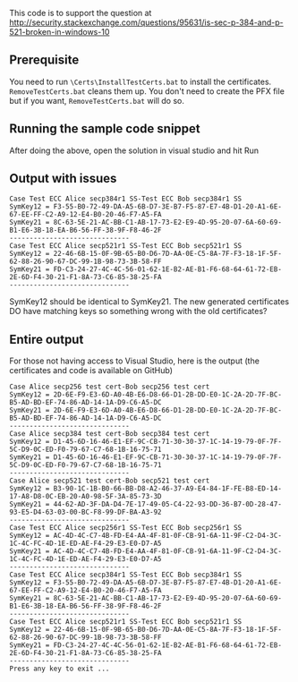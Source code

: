 This code is to support the question at http://security.stackexchange.com/questions/95631/is-sec-p-384-and-p-521-broken-in-windows-10

Prerequisite
------------
You need to run `\Certs\InstallTestCerts.bat` to install the certificates. `RemoveTestCerts.bat` cleans them up. You don't need to create the PFX file but if you want, `RemoveTestCerts.bat` will do so.

Running the sample code snippet
-------------------------------
After doing the above, open the solution in visual studio and hit Run

Output with issues
------------------
	Case Test ECC Alice secp384r1 SS-Test ECC Bob secp384r1 SS
	SymKey12 = F3-55-B0-72-49-DA-A5-6B-D7-3E-B7-F5-87-E7-4B-D1-20-A1-6E-67-EE-FF-C2-A9-12-E4-B0-20-46-F7-A5-FA
	SymKey21 = 8C-63-5E-21-AC-BB-C1-AB-17-73-E2-E9-4D-95-20-07-6A-60-69-B1-E6-3B-18-EA-B6-56-FF-38-9F-F8-46-2F
	------------------------------
	Case Test ECC Alice secp521r1 SS-Test ECC Bob secp521r1 SS
	SymKey12 = 22-46-6B-15-0F-9B-65-B0-D6-7D-AA-0E-C5-8A-7F-F3-18-1F-5F-62-88-26-90-67-DC-99-1B-98-73-3B-58-FF
	SymKey21 = FD-C3-24-27-4C-4C-56-01-62-1E-B2-AE-B1-F6-68-64-61-72-EB-2E-6D-F4-30-21-F1-8A-73-C6-85-38-25-FA
	------------------------------

SymKey12 should be identical to SymKey21. The new generated certificates DO have matching keys so something wrong with the old certificates?

Entire output
-------------
For those not having access to Visual Studio, here is the output (the certificates and code is available on GitHub)

	Case Alice secp256 test cert-Bob secp256 test cert
	SymKey12 = 2D-6E-F9-E3-6D-A0-4B-E6-D8-66-D1-2B-DD-E0-1C-2A-2D-7F-BC-B5-AD-BD-EF-74-86-AD-14-1A-D9-C6-A5-DC
	SymKey21 = 2D-6E-F9-E3-6D-A0-4B-E6-D8-66-D1-2B-DD-E0-1C-2A-2D-7F-BC-B5-AD-BD-EF-74-86-AD-14-1A-D9-C6-A5-DC
	------------------------------
	Case Alice secp384 test cert-Bob secp384 test cert
	SymKey12 = D1-45-6D-16-46-E1-EF-9C-CB-71-30-30-37-1C-14-19-79-0F-7F-5C-D9-0C-ED-F0-79-67-C7-68-1B-16-75-71
	SymKey21 = D1-45-6D-16-46-E1-EF-9C-CB-71-30-30-37-1C-14-19-79-0F-7F-5C-D9-0C-ED-F0-79-67-C7-68-1B-16-75-71
	------------------------------
	Case Alice secp521 test cert-Bob secp521 test cert
	SymKey12 = B3-90-1C-1B-B0-66-BB-D8-A2-46-37-A9-E4-84-1F-FE-B8-ED-14-17-A8-D8-0C-EB-20-A0-98-5F-3A-85-73-3D
	SymKey21 = 44-62-AD-3F-DA-D4-7E-17-49-05-C4-22-93-DD-36-B7-0D-28-47-93-E5-D4-63-03-00-BC-F8-99-DF-BA-A3-92
	------------------------------
	Case Test ECC Alice secp256r1 SS-Test ECC Bob secp256r1 SS
	SymKey12 = AC-4D-4C-C7-4B-FD-E4-AA-4F-81-0F-CB-91-6A-11-9F-C2-D4-3C-1C-4C-FC-4D-1E-ED-AE-F4-29-E3-E0-D7-A5
	SymKey21 = AC-4D-4C-C7-4B-FD-E4-AA-4F-81-0F-CB-91-6A-11-9F-C2-D4-3C-1C-4C-FC-4D-1E-ED-AE-F4-29-E3-E0-D7-A5
	------------------------------
	Case Test ECC Alice secp384r1 SS-Test ECC Bob secp384r1 SS
	SymKey12 = F3-55-B0-72-49-DA-A5-6B-D7-3E-B7-F5-87-E7-4B-D1-20-A1-6E-67-EE-FF-C2-A9-12-E4-B0-20-46-F7-A5-FA
	SymKey21 = 8C-63-5E-21-AC-BB-C1-AB-17-73-E2-E9-4D-95-20-07-6A-60-69-B1-E6-3B-18-EA-B6-56-FF-38-9F-F8-46-2F
	------------------------------
	Case Test ECC Alice secp521r1 SS-Test ECC Bob secp521r1 SS
	SymKey12 = 22-46-6B-15-0F-9B-65-B0-D6-7D-AA-0E-C5-8A-7F-F3-18-1F-5F-62-88-26-90-67-DC-99-1B-98-73-3B-58-FF
	SymKey21 = FD-C3-24-27-4C-4C-56-01-62-1E-B2-AE-B1-F6-68-64-61-72-EB-2E-6D-F4-30-21-F1-8A-73-C6-85-38-25-FA
	------------------------------
	Press any key to exit ...
